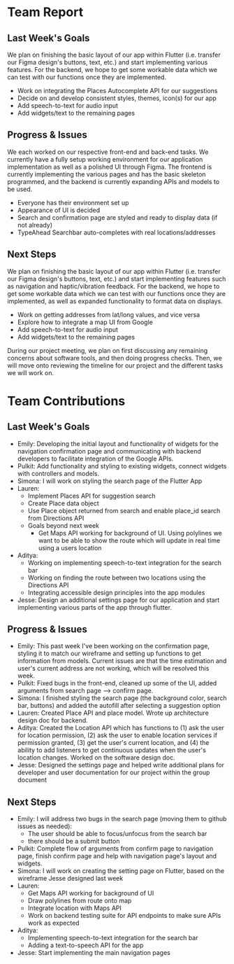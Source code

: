 # Team Report

## Last Week's Goals
We plan on finishing the basic layout of our app within Flutter (i.e. transfer our Figma design's buttons, text, etc.) and start implementing various features. For the backend, we hope to get some workable data which we can test with our functions once they are implemented.
- Work on integrating the Places Autocomplete API for our suggestions
- Decide on and develop consistent styles, themes, icon(s) for our app
- Add speech-to-text for audio input
- Add widgets/text to the remaining pages

## Progress & Issues
We each worked on our respective front-end and back-end tasks. We currently have a fully setup working environment for our application implementation as well as a polished UI through Figma. 
The frontend is currently implementing the various pages and has the basic skeleton programmed, and the backend is currently expanding APIs and models to be used.
- Everyone has their environment set up
- Appearance of UI is decided
- Search and confirmation page are styled and ready to display data (if not already)
- TypeAhead Searchbar auto-completes with real locations/addresses

## Next Steps
We plan on finishing the basic layout of our app within Flutter (i.e. transfer our Figma design's buttons, text, etc.) and start implementing features such as navigation and haptic/vibration feedback. For the backend, we hope to get some workable data which we can test with our functions once they are implemented, as well as expanded functionality to format data on displays.
- Work on getting addresses from lat/long values, and vice versa
- Explore how to integrate a map UI from Google
- Add speech-to-text for audio input
- Add widgets/text to the remaining pages

During our project meeting, we plan on first discussing any remaining concerns about software tools, and then doing progress checks. Then, we will move onto reviewing the timeline for our project and the different tasks we will work on.

# Team Contributions

## Last Week's Goals
- Emily: Developing the initial layout and functionality of widgets for the navigation confirmation page and communicating with backend developers to facilitate integration of the Google APIs.
- Pulkit: Add functionality and styling to existing widgets, connect widgets with controllers and models.
- Simona: I will work on styling the search page of the Flutter App
- Lauren: 
  - Implement Places API for suggestion search
  - Create Place data object
  - Use Place object returned from search and enable place_id search from Directions API
  - Goals beyond next week
    - Get Maps API working for background of UI. Using polylines we want to be able to show the route which will update in real time using a users location
- Aditya:
  - Working on implementing speech-to-text integration for the search bar
  - Working on finding the route between two locations using the Directions API
  - Integrating accessible design principles into the app modules
- Jesse: Design an additional settings page for our application and start implementing various parts of the app through flutter.

## Progress & Issues
- Emily: This past week I've been working on the confirmation page, styling it to match our wireframe and setting up functions to get information from models. Current issues are that the time estimation and user's current address are not working, which will be resolved this week.
- Pulkit: Fixed bugs in the front-end, cleaned up some of the UI, added arguments from search page --> confirm page.
- Simona: I finished styling the search page (the background color, search bar, buttons) and added the autofill after selecting a suggestion option
- Lauren: Created Place API and place model. Wrote up architecture design doc for backend.
- Aditya: Created the Location API which has functions to (1) ask the user for location permission, (2) ask the user to enable location services if permission granted, (3) get the user's current location, and (4) the ability to add listeners to get continuous updates when the user's location changes. Worked on the software design doc.
- Jesse: Designed the settings page and helped write additional plans for developer and user documentation for our project within the group document

## Next Steps
- Emily: I will address two bugs in the search page (moving them to github issues as needed):
   - The user should be able to focus/unfocus from the search bar
   - there should be a submit button
- Pulkit: Complete flow of arguments from confirm page to navigation page, finish confirm page and help with navigation page's layout and widgets.
- Simona: I will work on creating the setting page on Flutter, based on the wireframe Jesse designed last week
- Lauren:
    - Get Maps API working for background of UI
    - Draw polylines from route onto map
    - Integrate location with Maps API
    - Work on backend testing suite for API endpoints to make sure APIs work as expected
- Aditya:
    - Implementing speech-to-text integration for the search bar
    - Adding a text-to-speech API for the app
- Jesse: Start implementing the main navigation pages
